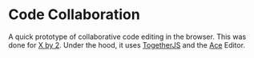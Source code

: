 Code Collaboration
==================

A quick prototype of collaborative code editing in the browser. 
This was done for [X by 2](http://xby2.com).
Under the hood, it uses [TogetherJS](https://togetherjs.com/) and the [Ace](http://ace.c9.io/) Editor.
